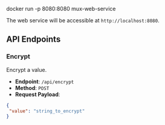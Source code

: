 docker run -p 8080:8080 mux-web-service

 The web service will be accessible at `http://localhost:8080`.

## API Endpoints

### Encrypt

Encrypt a value.

- **Endpoint**: `/api/encrypt`
- **Method**: `POST`
- **Request Payload**:

```json
{
 "value": "string_to_encrypt"
}
